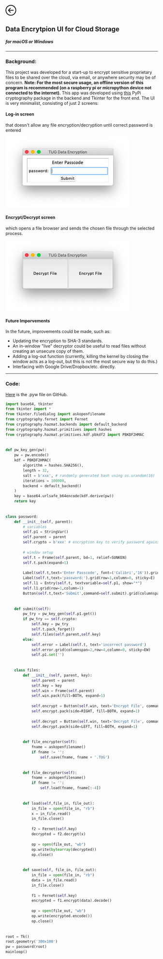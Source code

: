 <a href="index">
<img src="images/back.png" alt="Back" height="35" width="35">
</a>

## Data Encrytpion UI for Cloud Storage

##### for macOS or Windows
---
### Background:
This project was developed for a start-up to encrypt sensitive proprietary files to be shared over the cloud, via email, or anywhere security may be of concern. __Note: For the most secure usage, an offline version of this program is recommended (on a raspberry pi or micropython device not connected to the internet).__ This app was developed using [this](https://pypi.org/project/cryptography/) PyPi cryptography package in the backend and Tkinter for the front end. The UI is very minimalist, consisting of just 2 screens: 
#### Log-in screen 
that doesn't allow any file encryption/decryption until correct password is entered

<img src="images/encrypter1.png"/>

#### Encrypt/Decrypt screen
which opens a file browser and sends the chosen file through the selected process.

<img src="images/encrypter2.png"/>

#### Future Imporvements
In the future, improvements could be made, such as:
* Updating the encryption to SHA-3 standards.
* An in-window "live" decryptor could be useful to read files without creating an unsecure copy of them. 
* Adding a log-out function (currently, killing the kernel by closing the window acts as a log-out, but this is not the most secure way to do this.)
* Interfacing with Google Drive/Dropbox/etc. directly.

---

### Code:

[Here](https://github.com/jsmillie7/TUG_Encryptor/blob/master/TUG_Encryption.pyw) is the .pyw file on GitHub.

```python
import base64, tkinter
from tkinter import *
from tkinter.filedialog import askopenfilename
from cryptography.fernet import Fernet
from cryptography.hazmat.backends import default_backend
from cryptography.hazmat.primitives import hashes
from cryptography.hazmat.primitives.kdf.pbkdf2 import PBKDF2HMAC


def pw_key_gen(pw):
    pw = pw.encode()
    kdf = PBKDF2HMAC(
        algorithm = hashes.SHA256(),
        length = 32,
        salt = b'xxx', # randomly generated hash using os.urandom(16)
        iterations = 100000,
        backend = default_backend()
    )
    key = base64.urlsafe_b64encode(kdf.derive(pw))
    return key


class password:
    def __init__(self, parent):
        # variables
        self.p1 = StringVar()
        self.parent = parent
        self.crypto = b'xxx' # encryption key to verify password against
        
        # window setup
        self.t = Frame(self.parent, bd=1, relief=SUNKEN)
        self.t.pack(expand=1)
        
        Label(self.t,text='Enter Passcode', font=('Calibri','16')).grid(columnspan=2,row=0,column=0)
        Label(self.t,text='password:').grid(row=1,column=0, sticky=E)
        self.l1 = Entry(self.t, textvariable=self.p1, show="*")
        self.l1.grid(row=1,column=1)
        Button(self.t,text='Submit',command=self.submit).grid(columnspan=2,row=3,column=0)#, sticky=EW)
        
        
    def submit(self):
        pw_try = pw_key_gen(self.p1.get())
        if pw_try == self.crypto:
            self.key = pw_try
            self.t.pack_forget()
            self.files(self.parent,self.key)
        else:
            self.error = Label(self.t, text='incorrect password')
            self.error.grid(columnspan=2,row=4,column=0, sticky=EW)
            self.p1.set('')
    
    
    class files:
        def __init__(self, parent, key):
            self.parent = parent
            self.key = key
            self.win = Frame(self.parent)
            self.win.pack(fill=BOTH, expand=1)
            
            self.encrypt = Button(self.win, text='Encrypt File', command=self.file_encrypter)
            self.encrypt.pack(side=RIGHT, fill=BOTH, expand=1)
            
            self.decrypt = Button(self.win, text='Decrypt File', command=self.file_decrypter)
            self.decrypt.pack(side=LEFT, fill=BOTH, expand=1)
            
            
        def file_encrypter(self):
            fname = askopenfilename()
            if fname != '':
                self.save(fname, fname + '.TUG')


        def file_decrypter(self):
            fname = askopenfilename()
            if fname != '':
                self.load(fname, fname[:-4])
                
                
        def load(self,file_in, file_out):
            in_file = open(file_in, "rb")
            x = in_file.read()
            in_file.close()

            f2 = Fernet(self.key)
            decrypted = f2.decrypt(x)

            op = open(file_out, "wb")
            op.write(bytearray(decrypted))
            op.close()
            
            
        def save(self, file_in, file_out):
            in_file = open(file_in, "rb")
            data = in_file.read()
            in_file.close()

            f1 = Fernet(self.key)
            encrypted = f1.encrypt(data).decode()

            op = open(file_out, "wb")
            op.write(encrypted.encode())
            op.close()
             
             
root = Tk()
root.geometry('300x100')
pw = password(root)
mainloop()
```
